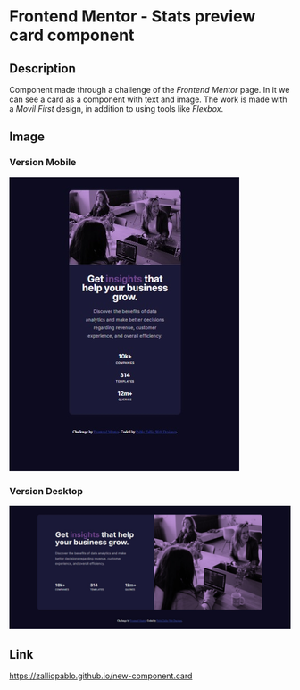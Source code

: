 # Frontend Mentor - Stats preview card component

## Description

Component made through a challenge of the _Frontend Mentor_ page.
In it we can see a card as a component with text and image.
The work is made with a _Movil First_ design, in addition to using tools like _Flexbox_.

## Image

### Version Mobile
![Imagen del proyecto](design/Mobile.jpg)

### Version Desktop

![Imagen del proyecto](design/Desktop.jpg)

## Link

https://zalliopablo.github.io/new-component.card
